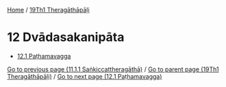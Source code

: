 
[Home](/) / [19Th1 Theragāthāpāḷi](/tipitaka/19Th1.md)

# 12 Dvādasakanipāta

* [12.1 Paṭhamavagga](/tipitaka/19Th1/12/12.1.md)

[Go to previous page (11.1.1 Saṅkiccattheragāthā)](/tipitaka/19Th1/11/11.1/11.1.1.md) / [Go to parent page (19Th1 Theragāthāpāḷi)](/tipitaka/19Th1/0.md) / [Go to next page (12.1 Paṭhamavagga)](/tipitaka/19Th1/12/12.1.md)


